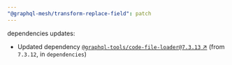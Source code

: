 ```yaml
---
"@graphql-mesh/transform-replace-field": patch
---
```

dependencies updates:
  - Updated dependency [`@graphql-tools/code-file-loader@7.3.13` ↗︎](https://www.npmjs.com/package/@graphql-tools/code-file-loader/v/7.3.13) (from `7.3.12`, in `dependencies`)
